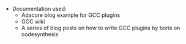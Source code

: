 + Documentation used:
	* Adacore blog example for GCC plugins
	* GCC wiki
	* A series of blog posts on how to write GCC plugins by boris on codesynthesis
